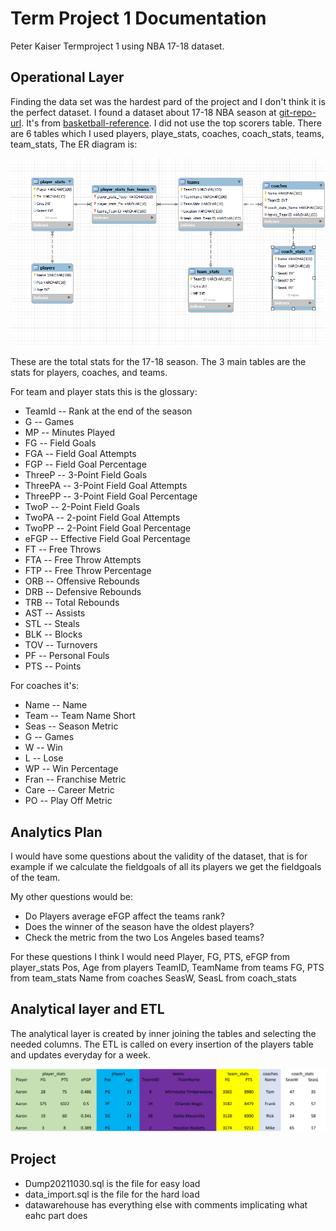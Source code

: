 # Term Project 1 Documentation
Peter Kaiser Termproject 1 using NBA 17-18 dataset.
## Operational Layer
Finding the data set was the hardest pard of the project and I don't think it is the perfect dataset.
I found a dataset about 17-18 NBA season at [git-repo-url]. It's from  [basketball-reference]. 
I did not use the top scorers table.
There are 6 tables which I used players, playe_stats, coaches, coach_stats, teams, team_stats,
The ER diagram is: 
<p align="center">
  <img src="https://github.com/kanyipi/DE1/blob/main/termproject1/er_diagram2.PNG" />
</p>

These are the total stats for the 17-18 season.
The 3 main tables are the stats for players, coaches, and teams. 

For team and player stats this is the glossary: 

* TeamId -- Rank at the end of the season
* G -- Games
* MP -- Minutes Played
* FG -- Field Goals
* FGA -- Field Goal Attempts
* FGP -- Field Goal Percentage
* ThreeP -- 3-Point Field Goals
* ThreePA -- 3-Point Field Goal Attempts
* ThreePP -- 3-Point Field Goal Percentage
* TwoP -- 2-Point Field Goals
* TwoPA -- 2-point Field Goal Attempts
* TwoPP -- 2-Point Field Goal Percentage
* eFGP -- Effective Field Goal Percentage
* FT -- Free Throws
* FTA -- Free Throw Attempts
* FTP -- Free Throw Percentage
* ORB -- Offensive Rebounds
* DRB -- Defensive Rebounds
* TRB -- Total Rebounds
* AST -- Assists
* STL -- Steals
* BLK -- Blocks
* TOV -- Turnovers
* PF -- Personal Fouls
* PTS -- Points

For coaches it's:
* Name -- Name
* Team -- Team Name Short
* Seas -- Season Metric
* G -- Games
* W -- Win
* L -- Lose
* WP -- Win Percentage
* Fran -- Franchise Metric
* Care -- Career Metric
* PO -- Play Off Metric

## Analytics Plan

I would have some questions about the validity of the dataset, that is for example if we calculate the fieldgoals of all its players we get the fieldgoals of the team.

My other questions would be:

* Do Players average eFGP affect the teams rank?
* Does the winner of the season have the oldest players?
* Check the metric from the two Los Angeles based teams?

For these questions I think I would need 
Player, FG, PTS, eFGP from player_stats
Pos, Age from players
TeamID, TeamName from teams
FG, PTS from team_stats
Name from coaches
SeasW, SeasL from coach_stats

## Analytical layer and ETL

The analytical layer is created by inner joining the tables and selecting the needed columns. The ETL is called on every insertion of the players table and updates everyday for a week. 
<p align="center">
  <img src="https://github.com/kanyipi/DE1/blob/main/termproject1/analytic_layer.PNG" />
</p>

## Project
* Dump20211030.sql is the file for easy load
* data_import.sql is the file for the hard load
* datawarehouse has everything else with comments implicating what eahc part does



[//]: # (These are reference links used in the body of this note and get stripped out when the markdown processor does its job. There is no need to format nicely because it shouldn't be seen. Thanks SO - http://stackoverflow.com/questions/4823468/store-comments-in-markdown-syntax)

   [basketball-reference]: <https://www.basketball-reference.com>
   [git-repo-url]: <https://github.com/carissaallen/NBA-Database>
   
